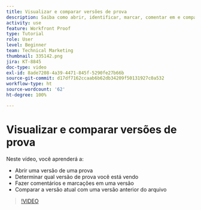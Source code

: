 ```yaml
---
title: Visualizar e comparar versões de prova
description: Saiba como abrir, identificar, marcar, comentar em e comparar versões de prova no  [!DNL  Workfront].
activity: use
feature: Workfront Proof
type: Tutorial
role: User
level: Beginner
team: Technical Marketing
thumbnail: 335142.png
jira: KT-8845
doc-type: video
exl-id: 8ade7208-4a39-4471-845f-5290fe27b66b
source-git-commit: d17df7162ccaab6b62db34209f50131927c0a532
workflow-type: ht
source-wordcount: '62'
ht-degree: 100%

---
```


# Visualizar e comparar versões de prova

Neste vídeo, você aprenderá a:

* Abrir uma versão de uma prova
* Determinar qual versão de prova você está vendo
* Fazer comentários e marcações em uma versão
* Comparar a versão atual com uma versão anterior do arquivo

>[!VIDEO](https://video.tv.adobe.com/v/335142/?quality=12&learn=on&enablevpops)

<!--
## Learn more
* Compare proofs
-->
